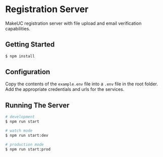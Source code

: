 # Registration Server

MakeUC registration server with file upload and email verification capabilities.

## Getting Started

```bash
$ npm install
```

## Configuration

Copy the contents of the `example.env` file into a `.env` file in the root folder. 
Add the appropriate credentials and urls for the services.

## Running The Server

```bash
# development
$ npm run start

# watch mode
$ npm run start:dev

# production mode
$ npm run start:prod
```
